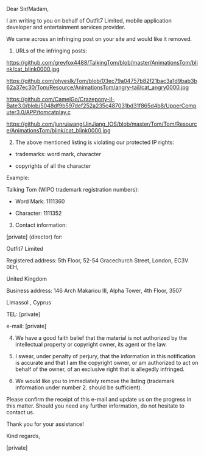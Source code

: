 Dear Sir/Madam,

I am writing to you on behalf of Outfit7 Limited, mobile application
developer and entertainment services provider.

We came across an infringing post on your site and would like it removed.

1. URLs of the infringing posts:

https://github.com/greyfox4488/TalkingTom/blob/master/AnimationsTom/blink/cat_blink0000.jpg

https://github.com/ohyeslk/Tom/blob/03ec79a04757b82f21bac3a1d9bab3b62a37ec30/Tom/Resource/AnimationsTom/angry-tail/cat_angry0000.jpg

https://github.com/CamelGo/Crazepony-II-Bate3.0/blob/5048df9b597def252a235c487031bd31f865d4b8/UpperComputer3.0/APP/tomcatplay.c

https://github.com/junruiwang/JinJiang_IOS/blob/master/Tom/Tom/Resource/AnimationsTom/blink/cat_blink0000.jpg

2. The above mentioned listing is violating our protected IP rights:

- trademarks: word mark, character

- copyrights of all the character

Example:

Talking Tom (WIPO trademark registration numbers):

- Word Mark: 1111360

- Character: 1111352

3. Contact information:

[private] (director)
for:

Outfit7 Limited

Registered address: 5th Floor, 52-54 Gracechurch Street, London, EC3V 0EH,

United Kingdom

Business address: 146 Arch Makariou III, Alpha Tower, 4th Floor, 3507

Limassol , Cyprus

TEL: [private]

e-mail: [private]

4. We have a good faith belief that the material is not authorized by the
intellectual property or copyright owner, its agent or the law.

5. I swear, under penalty of perjury, that the information in this
notification is accurate and that I am the copyright owner, or am
authorized to act on behalf of the owner, of an exclusive right that is
allegedly infringed.

6. We would like you to immediately remove the listing (trademark
information under number 2. should be sufficient).

Please confirm the receipt of this e-mail and update us on the progress in
this matter.
Should you need any further information, do not hesitate to contact us.

Thank you for your assistance!

Kind regards,

[private]
